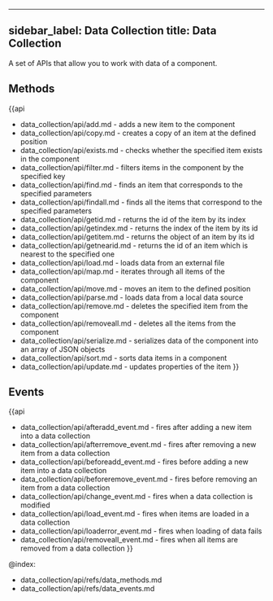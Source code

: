 
---
sidebar_label: Data Collection
title: Data Collection
---          

A set of APIs that allow you to work with data of a component.

Methods
-----------

{{api
- data_collection/api/add.md - adds a new item to the component
- data_collection/api/copy.md - creates a copy of an item at the defined position
- data_collection/api/exists.md - checks whether the specified item exists in the component
- data_collection/api/filter.md - filters items in the component by the specified key
- data_collection/api/find.md - finds an item that corresponds to the specified parameters
- data_collection/api/findall.md - finds all the items that correspond to the specified parameters
- data_collection/api/getid.md - returns the id of the item by its index
- data_collection/api/getindex.md - returns the index of the item by its id
- data_collection/api/getitem.md - returns the object of an item by its id
- data_collection/api/getnearid.md - returns the id of an item which is nearest to the specified one
- data_collection/api/load.md - loads data from an external file
- data_collection/api/map.md - iterates through all items of the component
- data_collection/api/move.md - moves an item to the defined position
- data_collection/api/parse.md - loads data from a local data source
- data_collection/api/remove.md - deletes the specified item from the component
- data_collection/api/removeall.md - deletes all the items from the component
- data_collection/api/serialize.md - serializes data of the component into an array of JSON objects
- data_collection/api/sort.md - sorts data items in a component
- data_collection/api/update.md - updates properties of the item
}}

Events
-------------

{{api
- data_collection/api/afteradd_event.md - fires after adding a new item into a data collection
- data_collection/api/afterremove_event.md - fires after removing a new item from a data collection
- data_collection/api/beforeadd_event.md - fires before adding a new item into a data collection
- data_collection/api/beforeremove_event.md - fires before removing an item from a data collection
- data_collection/api/change_event.md - fires when a data collection is modified
- data_collection/api/load_event.md - fires when items are loaded in a data collection
- data_collection/api/loaderror_event.md - fires when loading of data fails
- data_collection/api/removeall_event.md - fires when all items are removed from a data collection
}}



@index:
- data_collection/api/refs/data_methods.md
- data_collection/api/refs/data_events.md



